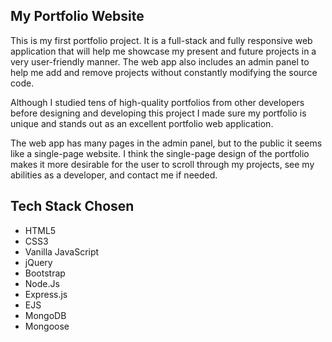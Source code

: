 ## **My Portfolio Website**

This is my first portfolio project. It is a full-stack and fully responsive web application that will help me showcase my present and future projects in a very user-friendly manner. The web app also includes an admin panel to help me add and remove projects without constantly modifying the source code.

Although I studied tens of high-quality portfolios from other developers before designing and developing this project I made sure my portfolio is unique and stands out as an excellent portfolio web application.

The web app has many pages in the admin panel, but to the public it seems like a single-page website. I think the single-page design of the portfolio makes it more desirable for the user to scroll through my projects, see my abilities as a developer, and contact me if needed.

## **Tech Stack Chosen**
- HTML5
- CSS3
- Vanilla JavaScript
- jQuery
- Bootstrap
- Node.Js
- Express.js
- EJS
- MongoDB
- Mongoose
